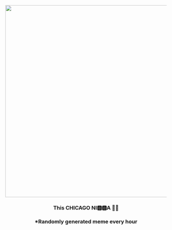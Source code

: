 <p align="center">
        <img src="https://i.redd.it/75i9v5derf491.jpg" width="600" height="600">
        </p>
        <h3 align="center">This CHICAGO NI🅱️🅱️A 😮‍💨</h3>
        <h3 align="center">*Randomly generated meme every hour</h3>
    